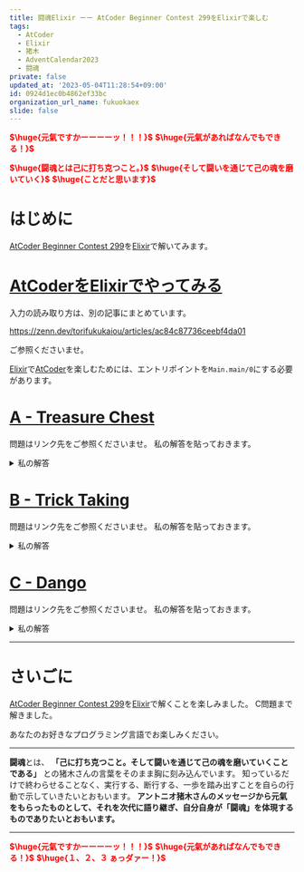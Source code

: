 ```yaml
---
title: 闘魂Elixir ーー AtCoder Beginner Contest 299をElixirで楽しむ
tags:
  - AtCoder
  - Elixir
  - 猪木
  - AdventCalendar2023
  - 闘魂
private: false
updated_at: '2023-05-04T11:28:54+09:00'
id: 0924d1ec0b4862ef33bc
organization_url_name: fukuokaex
slide: false
---
```

<b><font color="red">$\huge{元氣ですかーーーーッ！！！}$</font></b>
<b><font color="red">$\huge{元氣があればなんでもできる！}$</font></b>

<b><font color="red">$\huge{闘魂とは己に打ち克つこと。}$</font></b>
<b><font color="red">$\huge{そして闘いを通じて己の魂を磨いていく}$</font></b>
<b><font color="red">$\huge{ことだと思います}$</font></b>


# はじめに

[AtCoder Beginner Contest 299](https://atcoder.jp/contests/abc299)を[Elixir](https://elixir-lang.org/)で解いてみます。

# [AtCoderをElixirでやってみる](https://zenn.dev/torifukukaiou/articles/ac84c87736ceebf4da01)

入力の読み取り方は、別の記事にまとめています。

https://zenn.dev/torifukukaiou/articles/ac84c87736ceebf4da01

ご参照くださいませ。

[Elixir](https://elixir-lang.org/)で[AtCoder](https://atcoder.jp/)を楽しむためには、エントリポイントを`Main.main/0`にする必要があります。

# [A - Treasure Chest](https://atcoder.jp/contests/abc299/tasks/abc299_a)

問題はリンク先をご参照くださいませ。
私の解答を貼っておきます。

<details><summary>私の解答</summary>

```elixir
defmodule Main do
  def main do
    IO.read(:line) |> String.trim()
    s = IO.read(:line) |> String.trim()
    
    index1 = index(s, 0, ?|)
    index2 = index(s, index1 + 1, ?|)
    index3 = index(s, 0, ?*)
    
    answer(index1, index2, index3) |> IO.puts()
  end
  
  defp index(s, start, c) do
    s
    |> String.to_charlist
    |> Enum.slice(start..-1)
    |> Enum.find_index(& &1 == c)
    |> Kernel.+(start)
  end
  
  defp answer(index1, index2, index3) when index1 < index2 and index1 < index3 and index3 < index2 do
    "in"
  end
  
  defp answer(_, _, _), do: "out"
end
```
</details>


# [B - Trick Taking](https://atcoder.jp/contests/abc299/tasks/abc299_b)

問題はリンク先をご参照くださいませ。
私の解答を貼っておきます。

<details><summary>私の解答</summary>

```elixir
defmodule Main do
  def main do
    [_n, t] =
      IO.read(:line) |> String.trim() |> String.split(" ") |> Enum.map(&String.to_integer/1)
    cs = IO.read(:line) |> String.trim() |> String.split(" ") |> Enum.map(&String.to_integer/1)
    rs = IO.read(:line) |> String.trim() |> String.split(" ") |> Enum.map(&String.to_integer/1)
    
    zip = Enum.zip(cs, rs)
    head = hd(zip)
    
    zip
    |> Enum.with_index()
    |> Enum.reduce({head, 0}, fn elem, acc ->
      solve(elem, acc, t)
    end)
    |> elem(1)
    |> Kernel.+(1)
    |> IO.puts()
  end
  
  defp solve({{t, r}, index}, {{acc_c, acc_r}, acc_index}, t) when acc_c != t do
    {{t, r}, index}
  end
  
  defp solve({{t, r}, index}, {{t, acc_r}, acc_index}, t) when r > acc_r do
    {{t, r}, index}
  end
  
  defp solve({{t, r}, index}, {{t, acc_r}, acc_index}, t) when r < acc_r do
    {{t, acc_r}, acc_index}
  end
  
  defp solve({{t, r}, index}, {{acc_t, acc_r}, acc_index}, acc_t) do
    {{acc_t, acc_r}, acc_index}
  end
  
  defp solve({{c, r}, index}, {{acc_c, acc_r}, acc_index}, t) when c != acc_c and acc_c != t do
    {{acc_c, acc_r}, acc_index}
  end
  
  defp solve({{c, r}, index}, {{c, acc_r}, acc_index}, t) when c != t and r > acc_r do
    {{c, r}, index}
  end
  
  defp solve({{c, r}, index}, {{c, acc_r}, acc_index}, t) when c != t and r < acc_r do
    {{c, acc_r}, acc_index}
  end
  
  defp solve({{acc_c, acc_r}, acc_index}, {{acc_c, acc_r}, acc_index}, t) do
    {{acc_c, acc_r}, acc_index}
  end
end
```
</details>

# [C - Dango](https://atcoder.jp/contests/abc299/tasks/abc299_c)

問題はリンク先をご参照くださいませ。
私の解答を貼っておきます。

<details><summary>私の解答</summary>

```elixir
defmodule Main do
  def main do
    IO.read(:line)
    s = IO.read(:line) |> String.trim()
    
    s
    |> String.to_charlist()
    |> Enum.chunk_by(& &1 == ?-)
    |> Enum.map(& Enum.count(&1, fn c -> c == ?o end))
    |> solve()
    |> IO.puts()
  end
  
  defp solve([]), do: -1
  
  defp solve([_len]), do: -1
  
  defp solve(list), do: Enum.max(list)
end
```
</details>


---

# さいごに

[AtCoder Beginner Contest 299](https://atcoder.jp/contests/abc299)を[Elixir](https://elixir-lang.org/)で解くことを楽しみました。
C問題まで解きました。

あなたのお好きなプログラミング言語でお楽しみください。

---


**闘魂**とは、  **「己に打ち克つこと。そして闘いを通じて己の魂を磨いていくことである」** との猪木さんの言葉をそのまま胸に刻み込んでいます。
知っているだけで終わらせることなく、実行する、断行する、一歩を踏み出すことを自らの行動で示していきたいとおもいます。
**アントニオ猪木さんのメッセージから元氣をもらったものとして、それを次代に語り継ぎ、自分自身が「闘魂」を体現するものでありたいとおもいます。**

---

<b><font color="red">$\huge{元氣ですかーーーーッ！！！}$</font></b>
<b><font color="red">$\huge{元氣があればなんでもできる！}$</font></b>
<b><font color="red">$\huge{１、２、３ ぁっダァー！}$</font></b>
